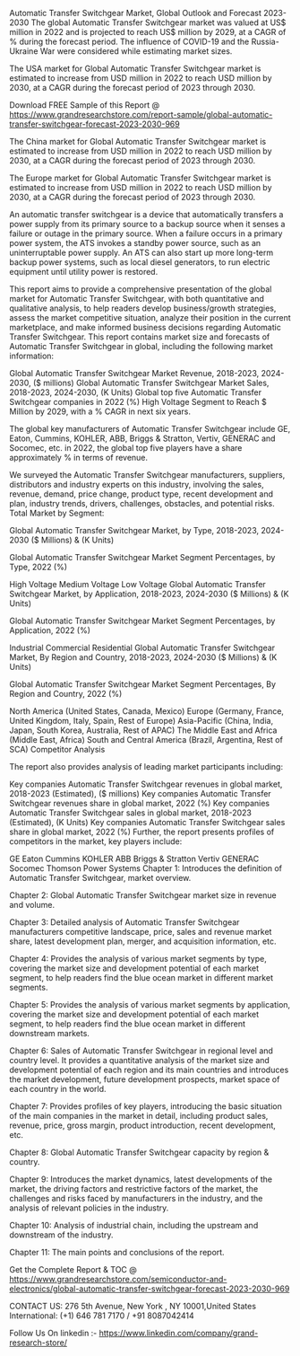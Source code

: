 Automatic Transfer Switchgear Market, Global Outlook and Forecast 2023-2030
The global Automatic Transfer Switchgear market was valued at US$ million in 2022 and is projected to reach US$ million by 2029, at a CAGR of % during the forecast period. The influence of COVID-19 and the Russia-Ukraine War were considered while estimating market sizes.

The USA market for Global Automatic Transfer Switchgear market is estimated to increase from USD million in 2022 to reach USD million by 2030, at a CAGR during the forecast period of 2023 through 2030.

Download FREE Sample of this Report @ https://www.grandresearchstore.com/report-sample/global-automatic-transfer-switchgear-forecast-2023-2030-969

The China market for Global Automatic Transfer Switchgear market is estimated to increase from USD million in 2022 to reach USD million by 2030, at a CAGR during the forecast period of 2023 through 2030.

The Europe market for Global Automatic Transfer Switchgear market is estimated to increase from USD million in 2022 to reach USD million by 2030, at a CAGR during the forecast period of 2023 through 2030.

An automatic transfer switchgear is a device that automatically transfers a power supply from its primary source to a backup source when it senses a failure or outage in the primary source. When a failure occurs in a primary power system, the ATS invokes a standby power source, such as an uninterruptable power supply. An ATS can also start up more long-term backup power systems, such as local diesel generators, to run electric equipment until utility power is restored.

This report aims to provide a comprehensive presentation of the global market for Automatic Transfer Switchgear, with both quantitative and qualitative analysis, to help readers develop business/growth strategies, assess the market competitive situation, analyze their position in the current marketplace, and make informed business decisions regarding Automatic Transfer Switchgear. This report contains market size and forecasts of Automatic Transfer Switchgear in global, including the following market information:

Global Automatic Transfer Switchgear Market Revenue, 2018-2023, 2024-2030, ($ millions)
Global Automatic Transfer Switchgear Market Sales, 2018-2023, 2024-2030, (K Units)
Global top five Automatic Transfer Switchgear companies in 2022 (%)
High Voltage Segment to Reach $ Million by 2029, with a % CAGR in next six years.

The global key manufacturers of Automatic Transfer Switchgear include GE, Eaton, Cummins, KOHLER, ABB, Briggs & Stratton, Vertiv, GENERAC and Socomec, etc. in 2022, the global top five players have a share approximately % in terms of revenue.

We surveyed the Automatic Transfer Switchgear manufacturers, suppliers, distributors and industry experts on this industry, involving the sales, revenue, demand, price change, product type, recent development and plan, industry trends, drivers, challenges, obstacles, and potential risks. Total Market by Segment:

Global Automatic Transfer Switchgear Market, by Type, 2018-2023, 2024-2030 ($ Millions) & (K Units)

Global Automatic Transfer Switchgear Market Segment Percentages, by Type, 2022 (%)

High Voltage
Medium Voltage
Low Voltage
Global Automatic Transfer Switchgear Market, by Application, 2018-2023, 2024-2030 ($ Millions) & (K Units)

Global Automatic Transfer Switchgear Market Segment Percentages, by Application, 2022 (%)

Industrial
Commercial
Residential
Global Automatic Transfer Switchgear Market, By Region and Country, 2018-2023, 2024-2030 ($ Millions) & (K Units)

Global Automatic Transfer Switchgear Market Segment Percentages, By Region and Country, 2022 (%)

North America (United States, Canada, Mexico)
Europe (Germany, France, United Kingdom, Italy, Spain, Rest of Europe)
Asia-Pacific (China, India, Japan, South Korea, Australia, Rest of APAC)
The Middle East and Africa (Middle East, Africa)
South and Central America (Brazil, Argentina, Rest of SCA)
Competitor Analysis

The report also provides analysis of leading market participants including:

Key companies Automatic Transfer Switchgear revenues in global market, 2018-2023 (Estimated), ($ millions)
Key companies Automatic Transfer Switchgear revenues share in global market, 2022 (%)
Key companies Automatic Transfer Switchgear sales in global market, 2018-2023 (Estimated), (K Units)
Key companies Automatic Transfer Switchgear sales share in global market, 2022 (%)
Further, the report presents profiles of competitors in the market, key players include:

GE
Eaton
Cummins
KOHLER
ABB
Briggs & Stratton
Vertiv
GENERAC
Socomec
Thomson Power Systems
Chapter 1: Introduces the definition of Automatic Transfer Switchgear, market overview.

Chapter 2: Global Automatic Transfer Switchgear market size in revenue and volume.

Chapter 3: Detailed analysis of Automatic Transfer Switchgear manufacturers competitive landscape, price, sales and revenue market share, latest development plan, merger, and acquisition information, etc.

Chapter 4: Provides the analysis of various market segments by type, covering the market size and development potential of each market segment, to help readers find the blue ocean market in different market segments.

Chapter 5: Provides the analysis of various market segments by application, covering the market size and development potential of each market segment, to help readers find the blue ocean market in different downstream markets.

Chapter 6: Sales of Automatic Transfer Switchgear in regional level and country level. It provides a quantitative analysis of the market size and development potential of each region and its main countries and introduces the market development, future development prospects, market space of each country in the world.

Chapter 7: Provides profiles of key players, introducing the basic situation of the main companies in the market in detail, including product sales, revenue, price, gross margin, product introduction, recent development, etc.

Chapter 8: Global Automatic Transfer Switchgear capacity by region & country.

Chapter 9: Introduces the market dynamics, latest developments of the market, the driving factors and restrictive factors of the market, the challenges and risks faced by manufacturers in the industry, and the analysis of relevant policies in the industry.

Chapter 10: Analysis of industrial chain, including the upstream and downstream of the industry.

Chapter 11: The main points and conclusions of the report.

Get the Complete Report & TOC @ https://www.grandresearchstore.com/semiconductor-and-electronics/global-automatic-transfer-switchgear-forecast-2023-2030-969

CONTACT US:
276 5th Avenue, New York , NY 10001,United States
International: (+1) 646 781 7170 / +91 8087042414

Follow Us On linkedin :- https://www.linkedin.com/company/grand-research-store/
